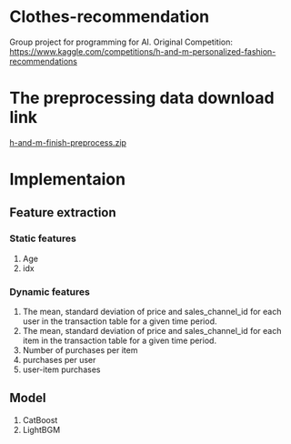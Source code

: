 # Clothes-recommendation
Group project for programming for AI. 
Original Competition: https://www.kaggle.com/competitions/h-and-m-personalized-fashion-recommendations

# The preprocessing data download link
[h-and-m-finish-preprocess.zip](https://s3.openi.org.cn/opendata/attachment/f/4/f4f52b1a-2453-4cf1-bd2a-f5dff9304c5d?X-Amz-Algorithm=AWS4-HMAC-SHA256&X-Amz-Credential=1fa9e58b6899afd26dd3%2F20240201%2Fus-east-1%2Fs3%2Faws4_request&X-Amz-Date=20240201T181657Z&X-Amz-Expires=604800&X-Amz-SignedHeaders=host&response-content-disposition=attachment%3B%20filename%3D%22h-and-m-finish-preprocess.zip%22&X-Amz-Signature=1b4d9eec313a48ff2c0efe1326e55ab09c08cc91422e1dcc4ad045a9f1fac88e)

# Implementaion
## Feature extraction
### Static features
1. Age
2. idx

### Dynamic features
1. The mean, standard deviation of price and sales_channel_id for each user in the transaction table for a given time period.
2. The mean, standard deviation of price and sales_channel_id for each item in the transaction table for a given time period.
3. Number of purchases per item
4. purchases per user
5. user-item purchases

## Model
1. CatBoost
2. LightBGM
